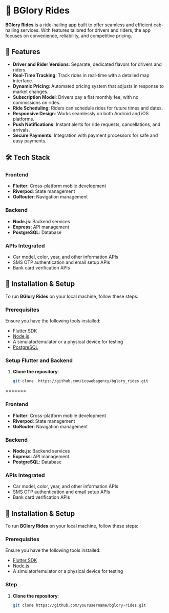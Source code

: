 # 🚖 BGlory Rides

**BGlory Rides** is a ride-hailing app built to offer seamless and efficient cab-hailing services. With features tailored for drivers and riders, the app focuses on convenience, reliability, and competitive pricing.

## 🚀 Features

- **Driver and Rider Versions**: Separate, dedicated flavors for drivers and riders.
- **Real-Time Tracking**: Track rides in real-time with a detailed map interface.
- **Dynamic Pricing**: Automated pricing system that adjusts in response to market changes.
- **Subscription Model**: Drivers pay a flat monthly fee, with no commissions on rides.
- **Ride Scheduling**: Riders can schedule rides for future times and dates.
- **Responsive Design**: Works seamlessly on both Android and iOS platforms.
- **Push Notifications**: Instant alerts for ride requests, cancellations, and arrivals.
- **Secure Payments**: Integration with payment processors for safe and easy payments.

## 🛠 Tech Stack


### Frontend
- **Flutter**: Cross-platform mobile development
- **Riverpod**: State management
- **GoRouter**: Navigation management

### Backend
- **Node.js**: Backend services
- **Express**: API management
- **PostgreSQL**: Database

### APIs Integrated
- Car model, color, year, and other information APIs
- SMS OTP authentication and email setup APIs
- Bank card verification APIs

## 🚧 Installation & Setup

To run **BGlory Rides** on your local machine, follow these steps:

### Prerequisites

Ensure you have the following tools installed:
- [Flutter SDK](https://flutter.dev/docs/get-started/install)
- [Node.js](https://nodejs.org/en/download/)
- A simulator/emulator or a physical device for testing
- [PostgreSQL](https://www.postgresql.org/download/)

### Setup Flutter and Backend

1. **Clone the repository**:
   ```bash
   git clone  https://github.com/icowebagency/bglory_rides.git
=======

### Frontend
- **Flutter**: Cross-platform mobile development
- **Riverpod**: State management
- **GoRouter**: Navigation management

### Backend
- **Node.js**: Backend services
- **Express**: API management
- **PostgreSQL**: Database

### APIs Integrated
- Car model, color, year, and other information APIs
- SMS OTP authentication and email setup APIs
- Bank card verification APIs

## 🚧 Installation & Setup

To run **BGlory Rides** on your local machine, follow these steps:

### Prerequisites

Ensure you have the following tools installed:
- [Flutter SDK](https://flutter.dev/docs/get-started/install)
- [Node.js](https://nodejs.org/en/download/)
- A simulator/emulator or a physical device for testing

### Step

1. **Clone the repository**:
   ```bash
   git clone https://github.com/yourusername/bglory-rides.git



